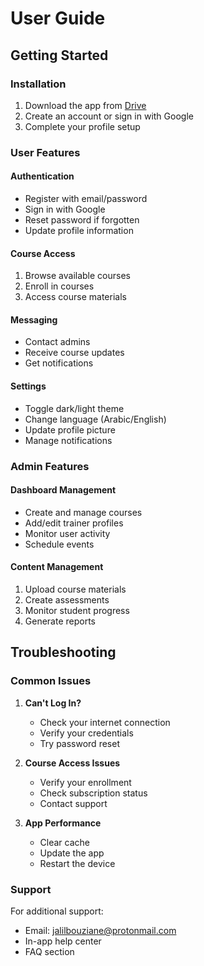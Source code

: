 # User Guide

## Getting Started

### Installation
1. Download the app from [Drive](https://drive.google.com/file/d/1fOCKzMbE5e2yjFE1eZrx-eZvn78pyUJ_/view?usp=sharing)
2. Create an account or sign in with Google
3. Complete your profile setup

### User Features

#### Authentication
- Register with email/password
- Sign in with Google
- Reset password if forgotten
- Update profile information

#### Course Access
1. Browse available courses
2. Enroll in courses
3. Access course materials

#### Messaging
- Contact admins
- Receive course updates
- Get notifications

#### Settings
- Toggle dark/light theme
- Change language (Arabic/English)
- Update profile picture
- Manage notifications

### Admin Features

#### Dashboard Management
- Create and manage courses
- Add/edit trainer profiles
- Monitor user activity
- Schedule events

#### Content Management
1. Upload course materials
2. Create assessments
3. Monitor student progress
4. Generate reports

## Troubleshooting

### Common Issues
1. **Can't Log In?**
   - Check your internet connection
   - Verify your credentials
   - Try password reset

2. **Course Access Issues**
   - Verify your enrollment
   - Check subscription status
   - Contact support

3. **App Performance**
   - Clear cache
   - Update the app
   - Restart the device

### Support

For additional support:
- Email: jalilbouziane@protonmail.com
- In-app help center
- FAQ section
